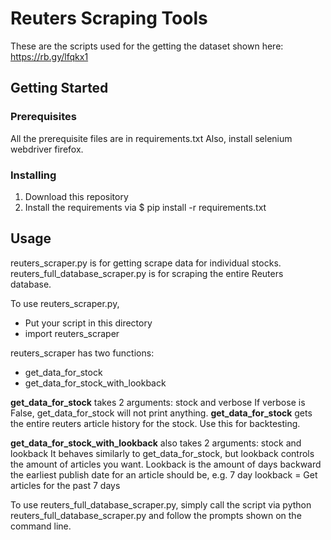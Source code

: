 # Reuters Scraping Tools

These are the scripts used for the getting the dataset shown here: https://rb.gy/lfqkx1

## Getting Started

### Prerequisites

All the prerequisite files are in requirements.txt
Also, install selenium webdriver firefox.

### Installing

1. Download this repository
2. Install the requirements via $ pip install -r requirements.txt

## Usage

reuters_scraper.py is for getting scrape data for individual stocks.
reuters_full_database_scraper.py is for scraping the entire Reuters database.

To use reuters_scraper.py, 
- Put your script in this directory
- import reuters_scraper

reuters_scraper has two functions:
- get_data_for_stock
- get_data_for_stock_with_lookback

**get_data_for_stock** takes 2 arguments: stock and verbose
If verbose is False, get_data_for_stock will not print anything.
**get_data_for_stock** gets the entire reuters article history for the stock.
Use this for backtesting.

**get_data_for_stock_with_lookback** also takes 2 arguments: stock and lookback
It behaves similarly to get_data_for_stock, but lookback controls the amount of articles you want.
Lookback is the amount of days backward the earliest publish date for an article should be, e.g. 7 day lookback = Get articles for the past 7 days

To use reuters_full_database_scraper.py, simply call the script via python reuters_full_database_scraper.py and follow the prompts shown on the
command line.

